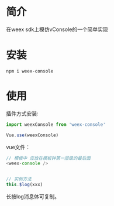 # 简介

在weex sdk上模仿vConsole的一个简单实现

# 安装

```shell
npm i weex-console
```

# 使用

插件方式安装:
```js
import weexConsole from 'weex-console'

Vue.use(weexConsole)
```

vue文件：
```js
// 模板中 应放在模板钟第一层级的最后面
<weex-console />


// 实例方法
this.$log(xxx)
```

长按log消息体可复制。